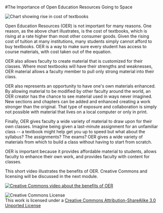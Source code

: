 #The Importance of Open Education Resources Going to Space

![Chart showing rise in cost of textbooks](textbook_cpi.png)

Open Education Resources (OER) is not important for many reasons. One reason, as the above chart illustrates, is the cost of textbooks, which is rising at a rate higher than most other consumer goods. Given the rising cost of tuition at many institutions, many students simply cannot afford to buy textbooks. OER is a way to make sure every student has access to course materials, with cost taken out of the equation.

OER also allows faculty to create material that is customized for their classes. Where most textbooks will have their strengths and weaknesses, OER material allows a faculty member to pull only strong material into their class.

OER also represents an opportunity to have one's own materials enhanced. By allowing material to be modified by other faculty around the world, an OER creator has the chance to see material used in ways never imagined. New sections and chapters can be added and enhanced creating a work stronger than the original. That type of exposure and collaboration is simply not possible with material that lives on a local computer or only in print.

Finally, OER gives faculty a wide variety of material to draw upon for their own classes. Imagine being given a last-minute assignment for an unfamiliar class -- a textbook might help get you up to speed but what about the syllabus? The assignments? The exams? OER gives a wide variety of materials from which to build a class without having to start from scratch.

OER is important because it provides affordable material to students, allows faculty to enhance their own work, and provides faculty with content for classes.

This short video illustrates the benefits of OER. Creative Commons and licensing will be discussed in the next module.


[![Creative Commons video about the benefits of OER](http://img.youtube.com/vi/WXlXikatW7k/0.jpg)](http://www.youtube.com/watch?v=WXlXikatW7k)


![Creative Commons License](http://i.creativecommons.org/l/by-sa/3.0/88x31.png)  
This work is licensed under a [Creative Commons Attribution-ShareAlike 3.0 Unported License](http://creativecommons.org/licenses/by-sa/3.0/deed.en_US)
